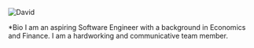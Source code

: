 ![David](https://imgur.com/a/Y9SliCk)

*Bio
I am an aspiring Software Engineer with a background in Economics and Finance. I am a hardworking  and communicative team member.